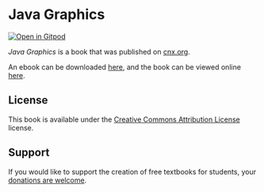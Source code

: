 # Java Graphics

[![Open in Gitpod](https://gitpod.io/button/open-in-gitpod.svg)](https://gitpod.io/from-referrer/)

_Java Graphics_ is a book that was published on [cnx.org](https://cnx.org/).

An ebook can be downloaded [here](https://github.com/cnx-user-books/cnxbook-java-graphics/releases/latest), and the book can be viewed online [here](https://github.com/cnx-user-books/cnxbook-java-graphics/releases/latest).

## License
This book is available under the [Creative Commons Attribution License](./LICENSE) license.

## Support
If you would like to support the creation of free textbooks for students, your [donations are welcome](https://riceconnect.rice.edu/donation/support-openstax-banner).
